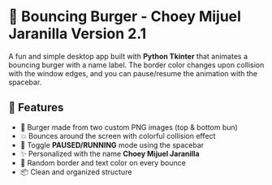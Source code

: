 # 🍔 Bouncing Burger - Choey Mijuel Jaranilla Version 2.1

A fun and simple desktop app built with **Python Tkinter** that animates a bouncing burger with a name label. The border color changes upon collision with the window edges, and you can pause/resume the animation with the spacebar.

## 🚀 Features
- 🍔 Burger made from two custom PNG images (top & bottom bun)
- 💥 Bounces around the screen with colorful collision effect
- 🛑 Toggle **PAUSED/RUNNING** mode using the spacebar
- ✨ Personalized with the name **Choey Mijuel Jaranilla**
- 🎨 Random border and text color on every bounce
- 📦 Clean and organized structure
